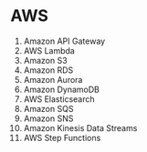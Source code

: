 # AWS

1. Amazon API Gateway
2. AWS Lambda
3. Amazon S3
4. Amazon RDS
5. Amazon Aurora
6. Amazon DynamoDB
7. AWS Elasticsearch
8. Amazon SQS
9. Amazon SNS
10. Amazon Kinesis Data Streams
11. AWS Step Functions
